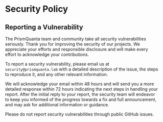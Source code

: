 # Security Policy

## Reporting a Vulnerability

The PrismQuanta team and community take all security vulnerabilities seriously. Thank you for improving the security of our projects. We appreciate your efforts and responsible disclosure and will make every effort to acknowledge your contributions.

To report a security vulnerability, please email us at `security@prismquanta.lab` with a detailed description of the issue, the steps to reproduce it, and any other relevant information.

We will acknowledge your email within 48 hours and will send you a more detailed response within 72 hours indicating the next steps in handling your report. After the initial reply to your report, the security team will endeavor to keep you informed of the progress towards a fix and full announcement, and may ask for additional information or guidance.

Please do not report security vulnerabilities through public GitHub issues.
